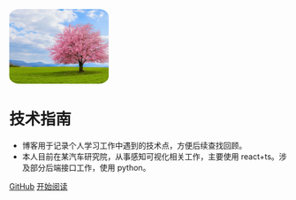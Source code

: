 <img width="180px" style="border-radius: 10%" bor src="_media/logo1.jpg">

# 技术指南

- 博客用于记录个人学习工作中遇到的技术点，方便后续查找回顾。
- 本人目前在某汽车研究院，从事感知可视化相关工作，主要使用 react+ts。涉及部分后端接口工作，使用 python。

[GitHub](https://github.com/donghaitao321/blog)
[开始阅读](README.md)

